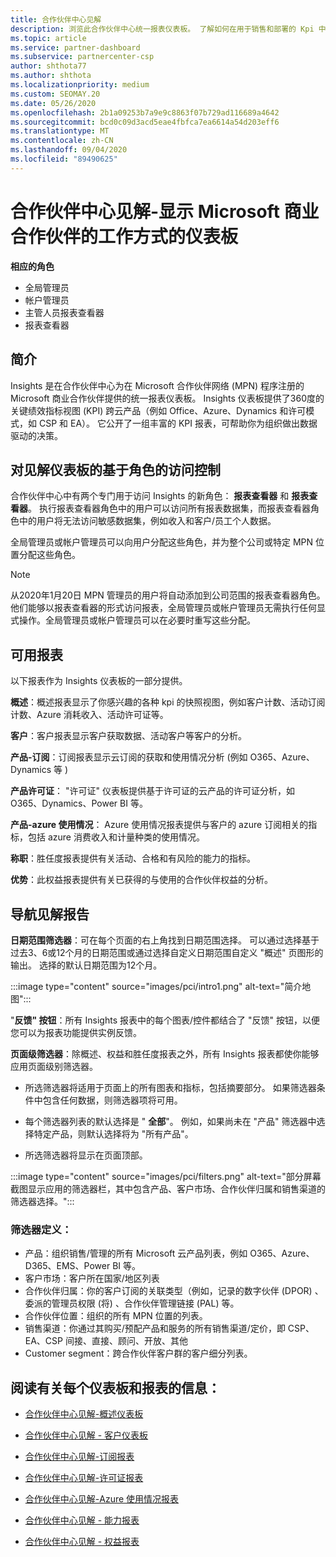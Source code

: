 ```yaml
---
title: 合作伙伴中心见解
description: 浏览此合作伙伴中心统一报表仪表板。 了解如何在用于销售和部署的 Kpi 中进行操作、进行客户开发等。
ms.topic: article
ms.service: partner-dashboard
ms.subservice: partnercenter-csp
author: shthota77
ms.author: shthota
ms.localizationpriority: medium
ms.custom: SEOMAY.20
ms.date: 05/26/2020
ms.openlocfilehash: 2b1a09253b7a9e9c8863f07b729ad116689a4642
ms.sourcegitcommit: bcd0c09d3acd5eae4fbfca7ea6614a54d203eff6
ms.translationtype: MT
ms.contentlocale: zh-CN
ms.lasthandoff: 09/04/2020
ms.locfileid: "89490625"
---
```

# <a name="partner-center-insights---a-dashboard-that-shows-how-a-microsoft-commercial-partner-is-doing"></a>合作伙伴中心见解-显示 Microsoft 商业合作伙伴的工作方式的仪表板

**相应的角色**
- 全局管理员
- 帐户管理员
- 主管人员报表查看器
- 报表查看器

## <a name="introduction"></a>简介

Insights 是在合作伙伴中心为在 Microsoft 合作伙伴网络 (MPN) 程序注册的 Microsoft 商业合作伙伴提供的统一报表仪表板。 Insights 仪表板提供了360度的关键绩效指标视图 (KPI) 跨云产品（例如 Office、Azure、Dynamics 和许可模式，如 CSP 和 EA）。 它公开了一组丰富的 KPI 报表，可帮助你为组织做出数据驱动的决策。 

## <a name="role-based-access-control-to-the-insights-dashboard"></a>对见解仪表板的基于角色的访问控制

合作伙伴中心中有两个专门用于访问 Insights 的新角色： **报表查看器** 和 **报表查看器**。 执行报表查看器角色中的用户可以访问所有报表数据集，而报表查看器角色中的用户将无法访问敏感数据集，例如收入和客户/员工个人数据。 

全局管理员或帐户管理员可以向用户分配这些角色，并为整个公司或特定 MPN 位置分配这些角色。  

>[!Note] 
>从2020年1月20日 MPN 管理员的用户将自动添加到公司范围的报表查看器角色。 他们能够以报表查看器的形式访问报表，全局管理员或帐户管理员无需执行任何显式操作。全局管理员或帐户管理员可以在必要时重写这些分配。 

## <a name="reports-available"></a>可用报表

以下报表作为 Insights 仪表板的一部分提供。

**概述**：概述报表显示了你感兴趣的各种 kpi 的快照视图，例如客户计数、活动订阅计数、Azure 消耗收入、活动许可证等。

**客户**：客户报表显示客户获取数据、活动客户等客户的分析。

**产品-订阅**：订阅报表显示云订阅的获取和使用情况分析 (例如 O365、Azure、Dynamics 等 ) 

**产品许可证**： "许可证" 仪表板提供基于许可证的云产品的许可证分析，如 O365、Dynamics、Power BI 等。

**产品-azure 使用情况**： Azure 使用情况报表提供与客户的 azure 订阅相关的指标，包括 azure 消费收入和计量种类的使用情况。

**称职**：胜任度报表提供有关活动、合格和有风险的能力的指标。

**优势**：此权益报表提供有关已获得的与使用的合作伙伴权益的分析。

## <a name="navigating-the-insights-reports"></a>导航见解报告

**日期范围筛选器**：可在每个页面的右上角找到日期范围选择。 可以通过选择基于过去3、6或12个月的日期范围或通过选择自定义日期范围自定义 "概述" 页图形的输出。 选择的默认日期范围为12个月。 

:::image type="content" source="images/pci/intro1.png" alt-text="简介地图":::

"**反馈" 按钮**：所有 Insights 报表中的每个图表/控件都结合了 "反馈" 按钮，以便您可以为报表功能提供实例反馈。 

 
**页面级筛选器**：除概述、权益和胜任度报表之外，所有 Insights 报表都使你能够应用页面级别筛选器。 

- 所选筛选器将适用于页面上的所有图表和指标，包括摘要部分。 如果筛选器条件中包含任何数据，则筛选器项将可用。 

- 每个筛选器列表的默认选择是 " **全部**"。 例如，如果尚未在 "产品" 筛选器中选择特定产品，则默认选择将为 "所有产品"。

- 所选筛选器将显示在页面顶部。 

:::image type="content" source="images/pci/filters.png" alt-text="部分屏幕截图显示应用的筛选器栏，其中包含产品、客户市场、合作伙伴归属和销售渠道的筛选器选择。":::

### <a name="filters-definitions"></a>筛选器定义：

- 产品：组织销售/管理的所有 Microsoft 云产品列表，例如 O365、Azure、D365、EMS、Power BI 等。
- 客户市场：客户所在国家/地区列表
- 合作伙伴归属：你的客户订阅的关联类型（例如，记录的数字伙伴 (DPOR) 、委派的管理员权限 (将) 、合作伙伴管理链接 (PAL) 等。 
- 合作伙伴位置：组织的所有 MPN 位置的列表。
- 销售渠道：你通过其购买/预配产品和服务的所有销售渠道/定价，即 CSP、EA、CSP 间接、直接、顾问、开放、其他
- Customer segment：跨合作伙伴客户群的客户细分列表。

## <a name="read-about-each-of-the-dashboards-and-reports"></a>阅读有关每个仪表板和报表的信息：

- [合作伙伴中心见解-概述仪表板](pci-overview-report.md)

- [合作伙伴中心见解 - 客户仪表板](pci-customer-report.md)

- [合作伙伴中心见解-订阅报表](pci-product-subscriptions-report.md)

- [合作伙伴中心见解-许可证报表](pci-product-licenses-report.md)

- [合作伙伴中心见解-Azure 使用情况报表](pci-azure-usage-report.md)

- [合作伙伴中心见解 - 能力报表](pci-competencies-report.md)

- [合作伙伴中心见解 - 权益报表](pci-benefits-report.md)
